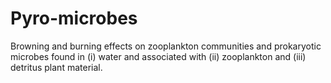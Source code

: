 # Pyro-microbes
Browning and burning effects on zooplankton communities and prokaryotic microbes found in (i) water and associated with (ii) zooplankton and (iii) detritus plant material.
